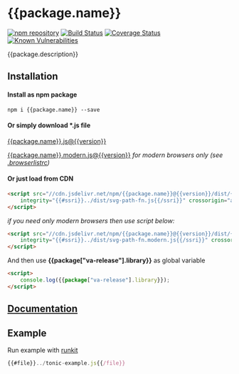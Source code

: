 # {{package.name}}

[![npm repository](https://img.shields.io/npm/v/{{package.name}}.svg)](https://www.npmjs.com/package/{{package.name}})
[![Build Status](https://travis-ci.org/{{repository.owner}}/{{repository.name}}.svg?branch=master)](https://travis-ci.org/{{repository.owner}}/{{repository.name}})
[![Coverage Status](https://img.shields.io/codecov/c/github/{{repository.owner}}/{{repository.name}}/master.svg)](https://codecov.io/gh/{{repository.owner}}/{{repository.name}})
[![Known Vulnerabilities](https://snyk.io/test/github/{{repository.owner}}/{{repository.name}}/badge.svg)](https://snyk.io/test/github/{{repository.owner}}/{{repository.name}})

{{package.description}}

## Installation

#### Install as npm package

```shell
npm i {{package.name}} --save
```

#### Or simply download \*.js file

[{{package.name}}.js@{{version}}](https://github.com/{{repository.owner}}/{{repository.name}}/releases/download/{{version}}/{{package.name}}.js)

[{{package.name}}.modern.js@{{version}}](https://github.com/{{repository.owner}}/{{repository.name}}/releases/download/{{version}}/{{package.name}}.modern.js) *for modern browsers only (see [.browserlistrc](https://github.com/{{repository.owner}}/{{repository.name}}/blob/master/.browserslistrc))*

#### Or just load from CDN

```html
<script src="//cdn.jsdelivr.net/npm/{{package.name}}@{{version}}/dist/{{package.name}}.js"
    integrity="{{#ssri}}../dist/svg-path-fn.js{{/ssri}}" crossorigin="anonymous">
</script>
```

*if you need only modern browsers then use script below:*

```html
<script src="//cdn.jsdelivr.net/npm/{{package.name}}@{{version}}/dist/{{package.name}}.modern.js"
    integrity="{{#ssri}}../dist/svg-path-fn.modern.js{{/ssri}}" crossorigin="anonymous">
</script>
```

And then use **{{package["va-release"].library}}** as global variable
```html
<script>
	console.log({{package["va-release"].library}});
</script>
```
## [Documentation](./DOCUMENTATION.md)

## Example

Run example with [runkit](https://npm.runkit.com/{{package.name}})

```js
{{#file}}../tonic-example.js{{/file}}
```
